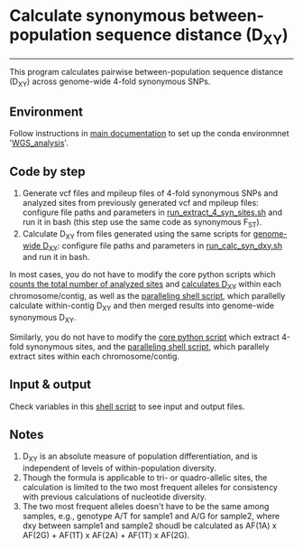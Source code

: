 # Calculate synonymous between-population sequence distance (D<sub>XY</sub>)

----
This program calculates pairwise between-population sequence distance (D<sub>XY</sub>) across genome-wide 4-fold synonymous SNPs.

## Environment
Follow instructions in [main documentation](../../README.md) to set up the conda environmnet '[WGS_analysis](../../conda_environment/WGS_analysis.yml)'.

## Code by step
1. Generate vcf files and mpileup files of 4-fold synonymous SNPs and analyzed sites from previously generated vcf and mpileup files: configure file paths and parameters in [run_extract_4_syn_sites.sh](code/run_extract_4_syn_sites.sh) and run it in bash (this step use the same code as synonymous F<sub>ST</sub>). 
2. Calculate D<sub>XY</sub> from files generated using the same scripts for [genome-wide D<sub>XY</sub>](../Dxy): configure file paths and parameters in [run_calc_syn_dxy.sh](code/run_calc_syn_dxy.sh) and run it in bash.

In most cases, you do not have to modify the core python scripts which [counts the total number of analyzed sites](code/filter_mpileup_by_cov_window.py) and [calculates D<sub>XY</sub>](code/calc_dxy_contig.py) within each chromosome/contig, as well as the [paralleling shell script](code/run_calc_syn_dxy.sh), which parallelly calculate within-contig D<sub>XY</sub> and then merged results into genome-wide synonymous D<sub>XY</sub>.

Similarly, you do not have to modify the [core python script](code/extract_4_syn_sites.py) which extract 4-fold synonymous sites, and the [paralleling shell script](code/extract_4_syn_sites.sh), which parallely extract sites within each chromosome/contig.

## Input & output
Check variables in this [shell script](code/run_calc_dxy.sh) to see input and output files.

## Notes
1. D<sub>XY</sub> is an absolute measure of population differentiation, and is independent of levels of within-population diversity.
2. Though the formula is applicable to tri- or quadro-allelic sites, the calculation is limited to the two most frequent alleles for consistency with previous calculations of nucleotide diversity.
3. The two most frequent alleles doesn't have to be the same among samples, e.g., genotype A/T for sample1 and A/G for sample2, where dxy between sample1 and sample2 shoudl be calculated as AF(1A) x AF(2G) + AF(1T) x AF(2A) + AF(1T) x AF(2G). 